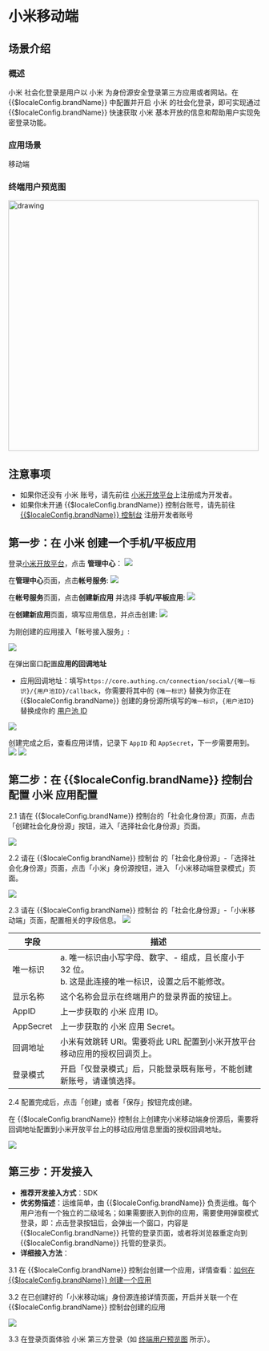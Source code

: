 # 小米移动端

<LastUpdated />

## 场景介绍

### 概述

小米 社会化登录是用户以 小米 为身份源安全登录第三方应用或者网站。在 {{$localeConfig.brandName}} 中配置并开启 小米 的社会化登录，即可实现通过 {{$localeConfig.brandName}} 快速获取 小米 基本开放的信息和帮助用户实现免密登录功能。

### 应用场景

移动端

### 终端用户预览图

<img src="./images/xiaomi_1.png" alt="drawing" width="500"/>

## 注意事项

- 如果你还没有 小米 账号，请先前往 [小米开放平台](https://dev.mi.com/platform)上注册成为开发者。
- 如果你未开通 {{$localeConfig.brandName}} 控制台账号，请先前往 [{{$localeConfig.brandName}} 控制台](https://authing.cn/) 注册开发者账号

## 第一步：在 小米 创建一个手机/平板应用

登录[小米开放平台](https://dev.mi.com/platform)，点击 **管理中心**：
![](./images/open-manage-center-1.jpeg)

在**管理中心**页面，点击**帐号服务**:
![](./images/open-account-1.jpeg)

在**帐号服务**页面，点击**创建新应用** 并选择 **手机/平板应用**:
![](./images/apply-account-1.png)

在**创建新应用**页面，填写应用信息，并点击创建:
![](./images/create-client-1.png)

为刚创建的应用接入「帐号接入服务」:

![](./images/create-client-2.png)

在弹出窗口配置**应用的回调地址**

- 应用回调地址：填写`https://core.authing.cn/connection/social/{唯一标识}/{用户池ID}/callback`，你需要将其中的 `{唯一标识}` 替换为你正在 {{$localeConfig.brandName}} 创建的身份源所填写的`唯一标识`，`{用户池ID}` 替换成你的 [用户池 ID](/guides/faqs/get-userpool-id-and-secret.md)

![](./images/create-client-3.png)

创建完成之后，查看应用详情，记录下 `AppID` 和 `AppSecret`，下一步需要用到。
![](./images/get-client-info.png)
![](./images/get-client-info-2.png)

## 第二步：在 {{$localeConfig.brandName}} 控制台配置 小米 应用配置

2.1 请在 {{$localeConfig.brandName}} 控制台的「社会化身份源」页面，点击「创建社会化身份源」按钮，进入「选择社会化身份源」页面。

![](./images/create-social-idp.png)

2.2 请在  {{$localeConfig.brandName}}  控制台 的「社会化身份源」-「选择社会化身份源」页面，点击「小米」身份源按钮，进入 「小米移动端登录模式」页面。

![](./images/add-app-1.jpeg)

2.3 请在  {{$localeConfig.brandName}}  控制台 的「社会化身份源」-「小米移动端」页面，配置相关的字段信息。
![](./images/add-app-2.png)

| 字段         | 描述                                                                      |
| ------------ |-------------------------------------------------------------------------|
| 唯一标识     | a. 唯一标识由小写字母、数字、- 组成，且长度小于 32 位。<br />b. 这是此连接的唯一标识，设置之后不能修改。           |
| 显示名称     | 这个名称会显示在终端用户的登录界面的按钮上。                                                  |
| AppID      | 上一步获取的 小米 应用 ID。                                                        |
| AppSecret   | 上一步获取的 小米 应用 Secret。                                                    |
| 回调地址     | 小米有效跳转 URI。需要将此 URL 配置到小米开放平台移动应用的授权回调页上。                               |
| 登录模式     | 开启「仅登录模式」后，只能登录既有账号，不能创建新账号，请谨慎选择。                                      |

2.4 配置完成后，点击「创建」或者「保存」按钮完成创建。

在 {{$localeConfig.brandName}} 控制台上创建完小米移动端身份源后，需要将回调地址配置到小米开放平台上的移动应用信息里面的授权回调地址。

<img src="./images/create-client-3.png" >

## 第三步：开发接入

- **推荐开发接入方式**：SDK
- **优劣势描述**：运维简单，由 {{$localeConfig.brandName}} 负责运维。每个用户池有一个独立的二级域名；如果需要嵌入到你的应用，需要使用弹窗模式登录，即：点击登录按钮后，会弹出一个窗口，内容是 {{$localeConfig.brandName}} 托管的登录页面，或者将浏览器重定向到 {{$localeConfig.brandName}} 托管的登录页。
- **详细接入方法**：

3.1 在 {{$localeConfig.brandName}} 控制台创建一个应用，详情查看：[如何在 {{$localeConfig.brandName}} 创建一个应用](/guides/app-new/create-app/create-app.md)

3.2 在已创建好的「小米移动端」身份源连接详情页面，开启并关联一个在 {{$localeConfig.brandName}} 控制台创建的应用

![](./images/connect-app.png)

3.3 在登录页面体验 小米 第三方登录（如 [终端用户预览图](#终端用户预览图) 所示）。

